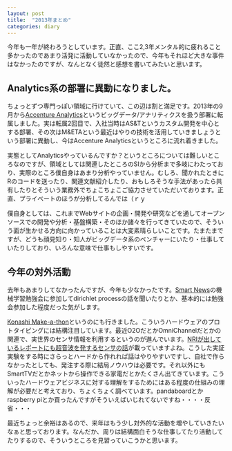 ```yaml
---
layout: post
title:  "2013年まとめ"
categories: diary
---
```

今年も一年が終わろうとしています。正直、ここ2,3年メンタル的に疲れること多かったのであまり活発に活動していなかったので、今年もそれほど大きな事件はなかったのですが、なんとなく徒然と感想を書いてみたいと思います。

## Analytics系の部署に異動になりました。

ちょっとずつ専門っぽい領域に行けていて、この辺は割と満足です。2013年の9月から[Accenture Analytics](http://www.accenture.com/microsites/analytics-japan/Pages/index.aspx)というビッグデータ/アナリティクスを扱う部署に転属しました。実は転属2回目で、入社当時はAS&Tというカスタム開発を中心とする部署、その次はM&ETAという最近はやりの技術を活用していきましょうという部署に異動し、今はAccenture Analyticsというところに流れ着きました。

<!--more-->

実態としてAnalyticsやっているんですか？というところについては難しいところなのですが、領域としては関連したところのSIから分析まで多岐にわたっており、実際のところ僕自身はあまり分析やっていません。むしろ、聞かれたときにRのコードを送ったり、関連文献紹介したり、おもしろそうな手法があったら共有したりとそういう業務外でちょこちょこご協力させていただいております。正直、プライベートのほうが分析してるんでは（ｒｙ

僕自身としては、これまでWebサイトの企画・開発や研究などを通してオープンソースでの開発や分析・基盤構築・そのほか諸々を行ってきていたので、そういう面が生かせる方向に向かっていることは大変素晴らしいことです。たまたまですが、どうも顔見知り・知人がビッグデータ系のベンチャーにいたり・仕事していたりしており、いろんな意味で仕事もしやすいです。

## 今年の対外活動

去年もあまりしてなかったんですが、今年も少なかったです。[Smart News](https://www.smartnews.be/)の機械学習勉強会に参加してdirichlet processの話を聞いたりとか、基本的には勉強会参加した程度だった気がします。

[Konashi Make-a-thon](http://www.opencu.com/2013/05/konashi-make-a-thon/)というのにも行きました。こういうハードウェアのプロトタイピングには結構注目しています。最近O2OだとかOmniChannelだとかの関連で、実世界のセンサ情報を利用するというのが進んでいます。[NRIが出しているレポートにも超音波を発するセンサの話](http://www.hivelocity.co.jp/blog/8476)が載っていますよね。こうした実証実験をする時にさらっとハードから作れれば話はやりやすいですし、自社で作らなかったとしても、発注する際に結局ノウハウは必要です。それ以外にもSmartTVだとかネットから操作できる家電だとかたくさん出てきています。こういったハードウェアビジネスに対する理解をするためにはある程度の仕組みの理解が必要だと考えており、ちょくちょく調べています。pandaboardとかraspberry piとか買ったんですがそういえばいじれてないですね・・・・反省・・・

最近ちょっと余裕はあるので、来年はもう少し対外的な活動を増やしていきたいなぁと思っております。なんだか、周りは結構面白そうな仕事してたり活動してたりするので、そういうところを見習っていこうかと思います。


